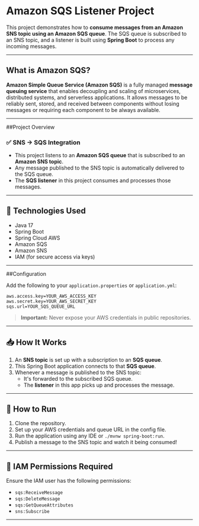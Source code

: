 # Amazon SQS Listener Project

This project demonstrates how to **consume messages from an Amazon SNS topic using an Amazon SQS queue**. The SQS queue is subscribed to an SNS topic, and a listener is built using **Spring Boot** to process any incoming messages.

---

## What is Amazon SQS?

**Amazon Simple Queue Service (Amazon SQS)** is a fully managed **message queuing service** that enables decoupling and scaling of microservices, distributed systems, and serverless applications. It allows messages to be reliably sent, stored, and received between components without losing messages or requiring each component to be always available.

---

##Project Overview

### ✅ SNS → SQS Integration
- This project listens to an **Amazon SQS queue** that is subscribed to an **Amazon SNS topic**.
- Any message published to the SNS topic is automatically delivered to the SQS queue.
- The **SQS listener** in this project consumes and processes those messages.

---

## 🔧 Technologies Used

- Java 17
- Spring Boot
- Spring Cloud AWS
- Amazon SQS
- Amazon SNS
- IAM (for secure access via keys)

---

##Configuration

Add the following to your `application.properties` or `application.yml`:

```properties
aws.access.key=YOUR_AWS_ACCESS_KEY
aws.secret.key=YOUR_AWS_SECRET_KEY
sqs.url=YOUR_SQS_QUEUE_URL
```

>**Important:** Never expose your AWS credentials in public repositories.

---

## 📥 How It Works

1. An **SNS topic** is set up with a subscription to an **SQS queue**.
2. This Spring Boot application connects to that **SQS queue**.
3. Whenever a message is published to the SNS topic:
    - It's forwarded to the subscribed SQS queue.
    - The **listener** in this app picks up and processes the message.

---

## 🚀 How to Run

1. Clone the repository.
2. Set up your AWS credentials and queue URL in the config file.
3. Run the application using any IDE or `./mvnw spring-boot:run`.
4. Publish a message to the SNS topic and watch it being consumed!

---

## 🔐 IAM Permissions Required

Ensure the IAM user has the following permissions:
- `sqs:ReceiveMessage`
- `sqs:DeleteMessage`
- `sqs:GetQueueAttributes`
- `sns:Subscribe`

---
